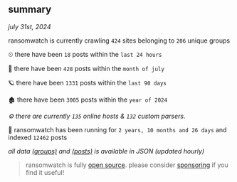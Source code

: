 
## summary
_july 31st, 2024_

ransomwatch is currently crawling `424` sites belonging to `206` unique groups

⏲ there have been `18` posts within the `last 24 hours`

🦈 there have been `428` posts within the `month of july`

🪐 there have been `1331` posts within the `last 90 days`

🏚 there have been `3005` posts within the `year of 2024`

_⚙️ there are currently `135` online hosts & `132` custom parsers._

🦕 ransomwatch has been running for `2 years, 10 months and 26 days` and indexed `12462` posts

_all data  [(groups)](http://ransomwhat.telemetry.ltd/groups) and [(posts)](http://ransomwhat.telemetry.ltd/posts) is available in JSON (updated hourly)_

> ransomwatch is fully [open source](https://github.com/joshhighet/ransomwatch#ransomwatch--). please consider [sponsoring](https://github.com/sponsors/joshhighet) if you find it useful!
